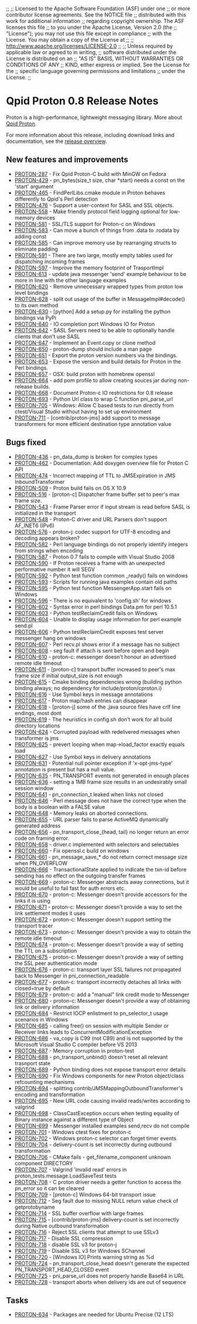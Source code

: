 ;;
;; Licensed to the Apache Software Foundation (ASF) under one
;; or more contributor license agreements.  See the NOTICE file
;; distributed with this work for additional information
;; regarding copyright ownership.  The ASF licenses this file
;; to you under the Apache License, Version 2.0 (the
;; "License"); you may not use this file except in compliance
;; with the License.  You may obtain a copy of the License at
;; 
;;   http://www.apache.org/licenses/LICENSE-2.0
;; 
;; Unless required by applicable law or agreed to in writing,
;; software distributed under the License is distributed on an
;; "AS IS" BASIS, WITHOUT WARRANTIES OR CONDITIONS OF ANY
;; KIND, either express or implied.  See the License for the
;; specific language governing permissions and limitations
;; under the License.
;;

# Qpid Proton 0.8 Release Notes

Proton is a high-performance, lightweight messaging library. More
about [Qpid Proton]({{site_url}}/proton/index.html).

For more information about this release, including download links and
documentation, see the [release overview](index.html).


## New features and improvements

 - [PROTON-287](https://issues.apache.org/jira/browse/PROTON-287) - Fix Qpid Proton-C build with MinGW on Fedora
 - [PROTON-429](https://issues.apache.org/jira/browse/PROTON-429) - pn_bytes(size_t size, char *start) needs a const on the 'start' argument
 - [PROTON-465](https://issues.apache.org/jira/browse/PROTON-465) - FindPerlLibs.cmake module in Proton behaves differently to Qpid's Perl detection
 - [PROTON-476](https://issues.apache.org/jira/browse/PROTON-476) - Support a user-context for SASL and SSL objects.
 - [PROTON-558](https://issues.apache.org/jira/browse/PROTON-558) - Make friendly protocol field logging optional for low-memory devices
 - [PROTON-581](https://issues.apache.org/jira/browse/PROTON-581) - SSL/TLS support for Proton-c on Windows
 - [PROTON-583](https://issues.apache.org/jira/browse/PROTON-583) - Can move a bunch of things from .data to .rodata by adding const
 - [PROTON-585](https://issues.apache.org/jira/browse/PROTON-585) - Can improve memory use by rearranging structs to eliminate padding
 - [PROTON-591](https://issues.apache.org/jira/browse/PROTON-591) - There are two large, mostly empty tables used for dispatching incoming frames
 - [PROTON-597](https://issues.apache.org/jira/browse/PROTON-597) - Improve the memory footprint of TrasportImpl
 - [PROTON-613](https://issues.apache.org/jira/browse/PROTON-613) - update java messenger 'send' example behaviour to be more in line with the other language examples
 - [PROTON-620](https://issues.apache.org/jira/browse/PROTON-620) - Remove unnecessary wrapped types from proton low level bindings
 - [PROTON-628](https://issues.apache.org/jira/browse/PROTON-628) - split out usage of the buffer in MessageImpl#decode() to its own method
 - [PROTON-630](https://issues.apache.org/jira/browse/PROTON-630) - [python] Add a setup.py for installing the python bindings via PyPi
 - [PROTON-640](https://issues.apache.org/jira/browse/PROTON-640) - IO completion port Windows IO for Proton
 - [PROTON-642](https://issues.apache.org/jira/browse/PROTON-642) - SASL Servers need to be able to optionally handle clients that don't use SASL
 - [PROTON-647](https://issues.apache.org/jira/browse/PROTON-647) - Implement an Event.copy or clone method
 - [PROTON-650](https://issues.apache.org/jira/browse/PROTON-650) - proton-dump should include a man page
 - [PROTON-651](https://issues.apache.org/jira/browse/PROTON-651) - Export the proton version numbers via the bindings.
 - [PROTON-653](https://issues.apache.org/jira/browse/PROTON-653) - Expose the version and build details for Proton in the Perl bindings.
 - [PROTON-657](https://issues.apache.org/jira/browse/PROTON-657) - OSX: build proton with homebrew openssl
 - [PROTON-664](https://issues.apache.org/jira/browse/PROTON-664) - add pom profile to allow creating souces jar during non-release builds.
 - [PROTON-668](https://issues.apache.org/jira/browse/PROTON-668) - Document Proton-c IO restrictions for 0.8 release
 - [PROTON-693](https://issues.apache.org/jira/browse/PROTON-693) - Python Url class to wrap C function pni_parse_url
 - [PROTON-705](https://issues.apache.org/jira/browse/PROTON-705) - Windows: Allow C based tests to run directly from ctest/Visual Studio without having to set up environment
 - [PROTON-711](https://issues.apache.org/jira/browse/PROTON-711) - [contrib/proton-jms] add support to message transformers for more efficient destination type annotation value

## Bugs fixed

 - [PROTON-436](https://issues.apache.org/jira/browse/PROTON-436) - pn_data_dump is broken for complex types
 - [PROTON-462](https://issues.apache.org/jira/browse/PROTON-462) - Documentation: Add doxygen overview file for Proton C API
 - [PROTON-474](https://issues.apache.org/jira/browse/PROTON-474) - Incorrect mapping of TTL to JMSExpiration in JMS InboundTransformer
 - [PROTON-509](https://issues.apache.org/jira/browse/PROTON-509) - Proton build fails on OS X 10.9
 - [PROTON-516](https://issues.apache.org/jira/browse/PROTON-516) - [proton-c] Dispatcher frame buffer set to peer's max frame size.
 - [PROTON-543](https://issues.apache.org/jira/browse/PROTON-543) - Frame Parser error if input stream is read before SASL is initialized in the transport
 - [PROTON-548](https://issues.apache.org/jira/browse/PROTON-548) - Proton-C driver and URL Parsers don't support AF_INET6 (IPv6)
 - [PROTON-576](https://issues.apache.org/jira/browse/PROTON-576) - proton-j: codec support for UTF-8 encoding and decoding appears broken?
 - [PROTON-582](https://issues.apache.org/jira/browse/PROTON-582) - Perl language bindings do not properly identify integers from strings when encoding
 - [PROTON-587](https://issues.apache.org/jira/browse/PROTON-587) - Proton 0.7 fails to compile with Visual Studio 2008
 - [PROTON-590](https://issues.apache.org/jira/browse/PROTON-590) - If Proton receives a frame with an unexpected performative number it will SEGV
 - [PROTON-592](https://issues.apache.org/jira/browse/PROTON-592) - Python test function common _ready() fails on windows
 - [PROTON-593](https://issues.apache.org/jira/browse/PROTON-593) - Scripts for running java examples contain old paths
 - [PROTON-595](https://issues.apache.org/jira/browse/PROTON-595) - Python test function MessengerApp.start fails on Windows
 - [PROTON-596](https://issues.apache.org/jira/browse/PROTON-596) - There is no equivalent to 'config.sh' for windows
 - [PROTON-602](https://issues.apache.org/jira/browse/PROTON-602) - Syntax error in perl bindings Data.pm for perl 10.5.1
 - [PROTON-603](https://issues.apache.org/jira/browse/PROTON-603) - Python testReclaimCredit fails on Windows
 - [PROTON-604](https://issues.apache.org/jira/browse/PROTON-604) - Unable to display usage information for perl example send.pl
 - [PROTON-606](https://issues.apache.org/jira/browse/PROTON-606) - Python testReclaimCredit exposes test server messenger hang on windows
 - [PROTON-607](https://issues.apache.org/jira/browse/PROTON-607) - Perl recv.pl shows error if a message has no subject
 - [PROTON-608](https://issues.apache.org/jira/browse/PROTON-608) - seg fault if attach is sent before open and begin
 - [PROTON-610](https://issues.apache.org/jira/browse/PROTON-610) - proton-c: messenger doesn't honour an advertised remote idle timeout
 - [PROTON-611](https://issues.apache.org/jira/browse/PROTON-611) - [proton-c] transport buffer increased to peer's max frame size if initial output_size is not enough
 - [PROTON-615](https://issues.apache.org/jira/browse/PROTON-615) - Cmake binding dependencies wrong (building python binding always; no dependency for include/proton/cproton.i)
 - [PROTON-616](https://issues.apache.org/jira/browse/PROTON-616) - Use Symbol keys in message annotations
 - [PROTON-617](https://issues.apache.org/jira/browse/PROTON-617) - Proton map/hash entries can disappear
 - [PROTON-618](https://issues.apache.org/jira/browse/PROTON-618) - [proton-j] some of the .java source files have crlf line endings, most dont
 - [PROTON-619](https://issues.apache.org/jira/browse/PROTON-619) - The heuristics in config.sh don't work for all build directory locations
 - [PROTON-624](https://issues.apache.org/jira/browse/PROTON-624) - Corrupted payload with redelivered messages when transformer is jms
 - [PROTON-625](https://issues.apache.org/jira/browse/PROTON-625) - prevert looping when map-&gt;load_factor exactly equals load
 - [PROTON-627](https://issues.apache.org/jira/browse/PROTON-627) - Use Symbol keys in delivery annotations
 - [PROTON-631](https://issues.apache.org/jira/browse/PROTON-631) - Potential null pointer exception if 'x-opt-jms-type' annotation is present but has a null value.
 - [PROTON-635](https://issues.apache.org/jira/browse/PROTON-635) - PN_TRANSPORT events not generated in enough places
 - [PROTON-636](https://issues.apache.org/jira/browse/PROTON-636) - setting a 1MB frame size results in an undesirably small session window
 - [PROTON-641](https://issues.apache.org/jira/browse/PROTON-641) - pn_connection_t leaked when links not closed
 - [PROTON-646](https://issues.apache.org/jira/browse/PROTON-646) - Perl message does not have the correct type when the body is a boolean with a FALSE value
 - [PROTON-648](https://issues.apache.org/jira/browse/PROTON-648) - Memory leaks on aborted connections.
 - [PROTON-655](https://issues.apache.org/jira/browse/PROTON-655) - URL parser fails to parse ActiveMQ dynamically generated address
 - [PROTON-656](https://issues.apache.org/jira/browse/PROTON-656) - pn_transport_close_{head, tail} no longer return an error code on framing error.
 - [PROTON-658](https://issues.apache.org/jira/browse/PROTON-658) - driver.c implemented with selectors and selectables
 - [PROTON-660](https://issues.apache.org/jira/browse/PROTON-660) - Fix openssl.c build on windows
 - [PROTON-661](https://issues.apache.org/jira/browse/PROTON-661) - pn_message_save_* do not return correct message size when PN_OVERFLOW
 - [PROTON-666](https://issues.apache.org/jira/browse/PROTON-666) - TransactionalState applied to indicate the txn-id before sending has no effect on the outgoing transfer frames
 - [PROTON-669](https://issues.apache.org/jira/browse/PROTON-669) - proton-c: Messenger abstracts away connections, but it would be useful to fail fast for auth errors etc.
 - [PROTON-670](https://issues.apache.org/jira/browse/PROTON-670) - proton-c: Messenger doesn't provide accessors for the links it is using
 - [PROTON-671](https://issues.apache.org/jira/browse/PROTON-671) - proton-c: Messenger doesn't provide a way to set the link settlement modes it uses 
 - [PROTON-672](https://issues.apache.org/jira/browse/PROTON-672) - proton-c: Messenger doesn't support setting the transport tracer
 - [PROTON-673](https://issues.apache.org/jira/browse/PROTON-673) - proton-c: Messenger doesn't provide a way to obtain the remote idle timeout
 - [PROTON-674](https://issues.apache.org/jira/browse/PROTON-674) - proton-c: Messenger doesn't provide a way of setting the TTL on a subscription
 - [PROTON-675](https://issues.apache.org/jira/browse/PROTON-675) - proton-c: Messenger doesn't provide a way of setting the SSL peer authentication mode
 - [PROTON-676](https://issues.apache.org/jira/browse/PROTON-676) - proton-c: transport layer SSL failures not propagated back to Messenger in pni_connection_readable
 - [PROTON-677](https://issues.apache.org/jira/browse/PROTON-677) - proton-c: transport incorrectly detaches all links with closed=true by default
 - [PROTON-679](https://issues.apache.org/jira/browse/PROTON-679) - proton-c: add a "manual" link credit mode to Messenger
 - [PROTON-680](https://issues.apache.org/jira/browse/PROTON-680) - proton-c: Messenger doesn't provide a way of obtaining link or delivery information
 - [PROTON-684](https://issues.apache.org/jira/browse/PROTON-684) - Restrict IOCP enlistment to pn_selector_t usage scenarios in Windows
 - [PROTON-685](https://issues.apache.org/jira/browse/PROTON-685) - calling free() on session with multiple Sender or Receiver links leads to ConcurrentModificationException
 - [PROTON-686](https://issues.apache.org/jira/browse/PROTON-686) - va_copy is C99 (not C89) and is not supported by the Microsoft Visual Studio C compiler before VS 2013
 - [PROTON-687](https://issues.apache.org/jira/browse/PROTON-687) - Memory corruption in proton-test
 - [PROTON-688](https://issues.apache.org/jira/browse/PROTON-688) - pn_transport_unbind() doesn't reset all relevant trasnport state
 - [PROTON-689](https://issues.apache.org/jira/browse/PROTON-689) - Python binding does not expose transport error details
 - [PROTON-690](https://issues.apache.org/jira/browse/PROTON-690) - Fix Windows components for new Proton object/class refcounting mechanisms
 - [PROTON-694](https://issues.apache.org/jira/browse/PROTON-694) - splitting contrib/JMSMappingOutboundTransformer's encoding and transformation
 - [PROTON-695](https://issues.apache.org/jira/browse/PROTON-695) - New URL code causing invalid reads/writes according to valgrind
 - [PROTON-698](https://issues.apache.org/jira/browse/PROTON-698) - ClassCastException occurs when testing equality of Binary instance against a different type of Object
 - [PROTON-699](https://issues.apache.org/jira/browse/PROTON-699) - Messenger installed examples send,recv do not compile
 - [PROTON-701](https://issues.apache.org/jira/browse/PROTON-701) - Windows ctest fixes for proton-c
 - [PROTON-702](https://issues.apache.org/jira/browse/PROTON-702) - Windows proton-c selector can forget timer events
 - [PROTON-704](https://issues.apache.org/jira/browse/PROTON-704) - delivery-count is set incorrectly during outbound transformation
 - [PROTON-706](https://issues.apache.org/jira/browse/PROTON-706) - CMake fails - get_filename_component unknown component DIRECTORY
 - [PROTON-707](https://issues.apache.org/jira/browse/PROTON-707) - Valgrind 'invalid read' errors in proton_tests.message.LoadSaveTest tests
 - [PROTON-708](https://issues.apache.org/jira/browse/PROTON-708) - C proton driver needs a getter function to access the pn_error so it can be cleared
 - [PROTON-709](https://issues.apache.org/jira/browse/PROTON-709) - [proton-c] Windows 64-bit transport issue
 - [PROTON-712](https://issues.apache.org/jira/browse/PROTON-712) - Seg fault due to missing NULL return value check of getprotobyname
 - [PROTON-714](https://issues.apache.org/jira/browse/PROTON-714) - SSL buffer overflow with large frames
 - [PROTON-715](https://issues.apache.org/jira/browse/PROTON-715) - [contrib/proton-jms] delivery-count is set incorrectly during Native outbound transformation
 - [PROTON-716](https://issues.apache.org/jira/browse/PROTON-716) - Reject SSL clients that attempt to use SSLv3
 - [PROTON-717](https://issues.apache.org/jira/browse/PROTON-717) - Disable SSL compression
 - [PROTON-718](https://issues.apache.org/jira/browse/PROTON-718) - disable SSL v3 for proton-j
 - [PROTON-719](https://issues.apache.org/jira/browse/PROTON-719) - Disable SSL v3 for Windows SChannel
 - [PROTON-720](https://issues.apache.org/jira/browse/PROTON-720) - [Windows IO] Prints warning string as %d
 - [PROTON-724](https://issues.apache.org/jira/browse/PROTON-724) - pn_transport_close_head doesn't generate the expected PN_TRANSPORT_HEAD_CLOSED event
 - [PROTON-725](https://issues.apache.org/jira/browse/PROTON-725) - pni_parse_url does not properly handle Base64 in URL
 - [PROTON-728](https://issues.apache.org/jira/browse/PROTON-728) - transport aborts when delivery ids are out of sequence

## Tasks

 - [PROTON-634](https://issues.apache.org/jira/browse/PROTON-634) - Packages are needed for Ubuntu Precise (12 LTS)
